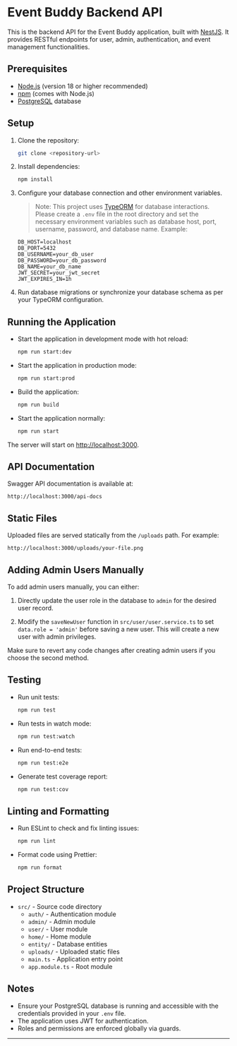 # Event Buddy Backend API

This is the backend API for the Event Buddy application, built with [NestJS](https://nestjs.com/). It provides RESTful endpoints for user, admin, authentication, and event management functionalities.

## Prerequisites

- [Node.js](https://nodejs.org/) (version 18 or higher recommended)
- [npm](https://www.npmjs.com/) (comes with Node.js)
- [PostgreSQL](https://www.postgresql.org/) database

## Setup

1. Clone the repository:

   ```bash
   git clone <repository-url>
   ```

2. Install dependencies:

   ```bash
   npm install
   ```

3. Configure your database connection and other environment variables.

   > Note: This project uses [TypeORM](https://typeorm.io/) for database interactions. Please create a `.env` file in the root directory and set the necessary environment variables such as database host, port, username, password, and database name. Example:

   ```
   DB_HOST=localhost
   DB_PORT=5432
   DB_USERNAME=your_db_user
   DB_PASSWORD=your_db_password
   DB_NAME=your_db_name
   JWT_SECRET=your_jwt_secret
   JWT_EXPIRES_IN=1h
   ```

4. Run database migrations or synchronize your database schema as per your TypeORM configuration.

## Running the Application

- Start the application in development mode with hot reload:

  ```bash
  npm run start:dev
  ```

- Start the application in production mode:

  ```bash
  npm run start:prod
  ```

- Build the application:

  ```bash
  npm run build
  ```

- Start the application normally:

  ```bash
  npm run start
  ```

The server will start on [http://localhost:3000](http://localhost:3000).

## API Documentation

Swagger API documentation is available at:

```
http://localhost:3000/api-docs
```

## Static Files

Uploaded files are served statically from the `/uploads` path. For example:

```
http://localhost:3000/uploads/your-file.png
```

## Adding Admin Users Manually

To add admin users manually, you can either:

1. Directly update the user role in the database to `admin` for the desired user record.

2. Modify the `saveNewUser` function in `src/user/user.service.ts` to set `data.role = 'admin'` before saving a new user. This will create a new user with admin privileges.

Make sure to revert any code changes after creating admin users if you choose the second method.

## Testing

- Run unit tests:

  ```bash
  npm run test
  ```

- Run tests in watch mode:

  ```bash
  npm run test:watch
  ```

- Run end-to-end tests:

  ```bash
  npm run test:e2e
  ```

- Generate test coverage report:

  ```bash
  npm run test:cov
  ```

## Linting and Formatting

- Run ESLint to check and fix linting issues:

  ```bash
  npm run lint
  ```

- Format code using Prettier:

  ```bash
  npm run format
  ```

## Project Structure

- `src/` - Source code directory
  - `auth/` - Authentication module
  - `admin/` - Admin module
  - `user/` - User module
  - `home/` - Home module
  - `entity/` - Database entities
  - `uploads/` - Uploaded static files
  - `main.ts` - Application entry point
  - `app.module.ts` - Root module

## Notes

- Ensure your PostgreSQL database is running and accessible with the credentials provided in your `.env` file.
- The application uses JWT for authentication.
- Roles and permissions are enforced globally via guards.

---
